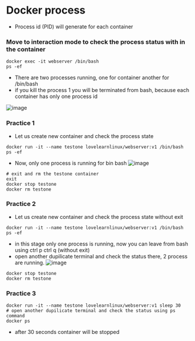 # Docker process

 - Process id (PID) will generate for each container

 ### Move to interaction mode to check the process status with in the container

 ```
 docker exec -it webserver /bin/bash
 ps -ef
```
 - There are two processes running, one for container another for /bin/bash
 - if you kill the process 1 you will be terminated from bash, because each container has only one process id
   
![image](https://github.com/mahimanew/Docker/assets/24412769/712a4f7a-0b68-4d79-8a60-49bb00d69927)

### Practice 1
- Let us create new container and check the process state

```
docker run -it --name testone lovelearnlinux/webserver:v1 /bin/bash
ps -ef
```
- Now, only one process is running for bin bash
![image](https://github.com/mahimanew/Docker/assets/24412769/6b6ebd1e-b57f-4852-a3b5-9cc8517140fd)

```
# exit and rm the testone container
exit
docker stop testone
docker rm testone
```

### Practice 2

- Let us create new container and check the process state without exit

```
docker run -it --name testone lovelearnlinux/webserver:v1 /bin/bash
ps -ef
```
 - in this stage only one process is running, now you can leave from bash using ctrl p ctrl q (without exit)
 - open another dupilicate terminal and check the status there, 2 process are running.
![image](https://github.com/mahimanew/Docker/assets/24412769/94b38f9e-ebf8-41b9-844c-9fecc0937786)

```
docker stop testone
docker rm testone
```

### Practice 3

```
docker run -it --name testone lovelearnlinux/webserver:v1 sleep 30
# open another dupilicate terminal and check the status using ps command
docker ps
```
- after 30 seconds container will be stopped
  


